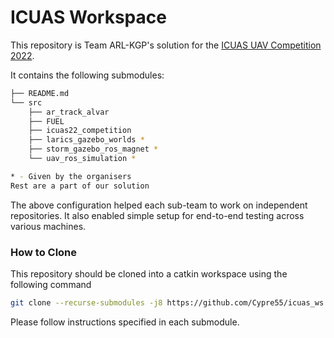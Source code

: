 # ICUAS Workspace

This repository is Team ARL-KGP's solution for the [ICUAS UAV Competition 2022](http://www.uasconferences.com/2022_icuas/uav-competition-rulebook-and-faq/).

It contains the following submodules:

```bash
├── README.md
└── src
    ├── ar_track_alvar
    ├── FUEL
    ├── icuas22_competition
    ├── larics_gazebo_worlds *
    ├── storm_gazebo_ros_magnet *
    └── uav_ros_simulation *

* - Given by the organisers
Rest are a part of our solution
```

The above configuration helped each sub-team to work on independent repositories. It also enabled simple setup for end-to-end testing across various machines.

### How to Clone

This repository should be cloned into a catkin workspace using the following command

```bash
git clone --recurse-submodules -j8 https://github.com/Cypre55/icuas_ws.git
```

Please follow instructions specified in each submodule.

